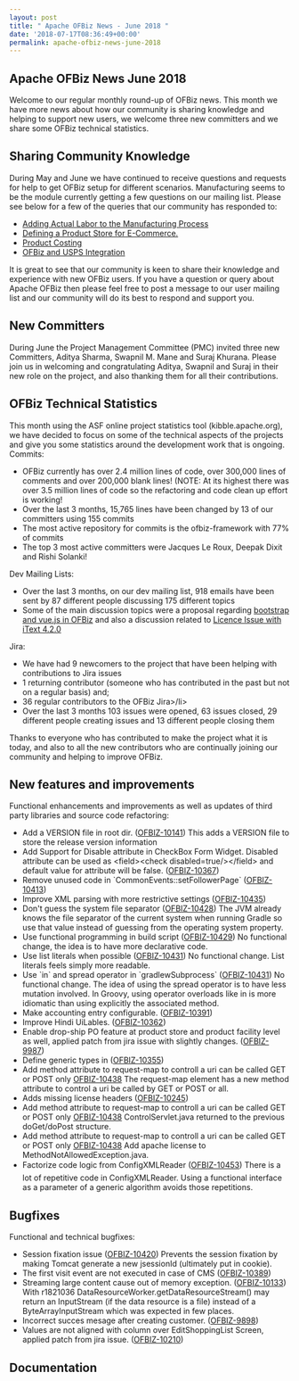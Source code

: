 ```yaml
---
layout: post
title: " Apache OFBiz News - June 2018 "
date: '2018-07-17T08:36:49+00:00'
permalink: apache-ofbiz-news-june-2018
---
```

<h2>Apache OFBiz News June 2018 </h2>
Welcome to our regular monthly round-up of OFBiz news.
This month we have more news about how our community is sharing knowledge and helping to support new users, we welcome three new committers and we share some OFBiz technical statistics.
<!--more--> 
<h2>Sharing Community Knowledge</h2>
During May and June we have continued to receive questions and requests for help to get OFBiz setup for different scenarios. Manufacturing seems to be the module currently getting a few questions on our mailing list. Please see below for a few of the queries that our community has responded to: 
<ul>
<li><a href="https://s.apache.org/gVF8" target="_blank" rel="noopener">  Adding Actual Labor to the Manufacturing Process</a></li>
<li><a href="https://s.apache.org/I0yj" target="_blank" rel="noopener">  Defining a Product Store for E-Commerce.</a></li>
<li><a href="https://s.apache.org/RvDt" target="_blank" rel="noopener"> Product Costing </a> </li>
<li><a href="https://s.apache.org/7Dtj" target="_blank" rel="noopener"> OFBiz and USPS Integration </a> </li>
</ul>

It is great to see that our community is keen to share their knowledge and experience with new OFBiz users. If you have a question or query about Apache OFBiz then please feel free to post a message to our user mailing list and our community will do its best to respond and support you.
<h2>New Committers</h2>
During June the Project Management Committee (PMC) invited three new Committers, Aditya Sharma, Swapnil M. Mane and Suraj Khurana. Please join us in welcoming and congratulating Aditya, Swapnil and Suraj in their new role on the project, and also thanking them for all their contributions.
<h2>OFBiz Technical Statistics</h2>
This month using the ASF online project statistics tool (kibble.apache.org), we have decided to focus on some of the technical aspects of the projects and give you some statistics around the development work that is ongoing. 
Commits:
<ul><li>OFBiz currently has over 2.4 million lines of code, over 300,000 lines of comments and over 200,000 blank lines! (NOTE: At its highest there was over 3.5 million lines of code so the refactoring and code clean up effort is working!</li>
<li>Over the last 3 months, 15,765 lines have been changed by 13 of our committers using 155 commits</li>
<li>The most active repository for commits is the ofbiz-framework with 77% of commits</li>
<li>The top 3 most active committers were Jacques Le Roux, Deepak Dixit and Rishi Solanki!</li>
</ul>
Dev Mailing Lists:
<ul><li>Over the last 3 months, on our dev mailing list,  918 emails have been sent by 87 different people discussing 175 different topics</li>
<li>Some of the main discussion topics were a proposal regarding  <a href="https://s.apache.org/Xgwl" target="_blank" rel="noopener">  bootstrap and vue.js in OFBiz</a> and also a discussion related to <a href="https://s.apache.org/C4NT" target="_blank" rel="noopener">  Licence Issue with iText 4.2.0</a>
</li>
</ul>
Jira:
<ul><li>We have had 9 newcomers to the project that have been helping with contributions to Jira issues</li>
<li>1 returning contributor (someone who has contributed in the past but not on a regular basis) and;</li>
<li>36 regular contributors to the OFBiz Jira>/li>
<li>Over the last 3 months 103 issues were opened, 63 issues closed, 29 different people creating issues and 13 different people closing them</li>
</ul>
Thanks to everyone who has contributed to make the project what it is today, and also to all the new contributors who are continually joining our community and helping to improve OFBiz.

<h2>New features and improvements</h2>
Functional enhancements and improvements as well as updates of third party libraries and source code refactoring:
<ul>
 	<li>Add a VERSION file in root dir. (<a href="https://issues.apache.org/jira/browse/OFBIZ-10141">OFBIZ-10141</a>)
This adds a VERSION file to store the release version information</li>
 	<li>Add Support for Disable attribute in CheckBox Form Widget. Disabled attribute can be used as
&lt;field&gt;&lt;check disabled=true/&gt;&lt;/field&gt; and default value for attribute will be false. (<a href="https://issues.apache.org/jira/browse/OFBIZ-10367">OFBIZ-10367</a>)</li>
 	<li>Remove unused code in `CommonEvents::setFollowerPage` (<a href="https://issues.apache.org/jira/browse/OFBIZ-10413">OFBIZ-10413</a>)</li>
 	<li>Improve XML parsing with more restrictive settings (<a href="https://issues.apache.org/jira/browse/OFBIZ-10435">OFBIZ-10435</a>)</li>
 	<li>Don't guess the system file separator (<a href="https://issues.apache.org/jira/browse/OFBIZ-10428">OFBIZ-10428</a>)
The JVM already knows the file separator of the current system when running Gradle so use that value instead of guessing from the operating system property.</li>
 	<li>Use functional programming in build script (<a href="https://issues.apache.org/jira/browse/OFBIZ-10429">OFBIZ-10429</a>)
No functional change, the idea is to have more declarative code.</li>
 	<li>Use list literals when possible (<a href="https://issues.apache.org/jira/browse/OFBIZ-10431">OFBIZ-10431</a>)
No functional change. List literals feels simply more readable.</li>
 	<li>Use `in` and spread operator in `gradlewSubprocess` (<a href="https://issues.apache.org/jira/browse/OFBIZ-10431">OFBIZ-10431</a>)
No functional change. The idea of using the spread operator is to have less mutation involved. In Groovy, using operator overloads like in is more idiomatic than using explicitly the associated method.</li>
 	<li>Make accounting entry configurable. (<a href="https://issues.apache.org/jira/browse/OFBIZ-10391">OFBIZ-10391</a>)</li>
 	<li>Improve Hindi UiLables. (<a href="https://issues.apache.org/jira/browse/OFBIZ-10362">OFBIZ-10362</a>)</li>
 	<li>Enable drop-ship PO feature at product store and product facility level as well, applied patch from jira issue with slightly changes. (<a href="https://issues.apache.org/jira/browse/OFBIZ-9987">OFBIZ-9987</a>)</li>
 	<li>Define generic types in (<a href="https://issues.apache.org/jira/browse/OFBIZ-10355">OFBIZ-10355</a>)</li>
 	<li>Add method attribute to request-map to controll a uri can be called GET or POST only <a href="https://issues.apache.org/jira/browse/OFBIZ-10438">OFBIZ-10438</a>
The request-map element has a new method attribute to control a uri be called by GET or POST or all.</li>
 	<li>Adds missing license headers (<a href="https://issues.apache.org/jira/browse/OFBIZ-10245">OFBIZ-10245</a>)</li>
 	<li>Add method attribute to request-map to controll a uri can be called GET or POST only <a href="https://issues.apache.org/jira/browse/OFBIZ-10438">OFBIZ-10438</a>
ControlServlet.java returned to the previous doGet/doPost structure.</li>
 	<li>Add method attribute to request-map to controll a uri can be called GET or POST only <a href="https://issues.apache.org/jira/browse/OFBIZ-10438">OFBIZ-10438</a>
Add apache license to MethodNotAllowedException.java.</li>
 	<li>Factorize code logic from ConfigXMLReader (<a href="https://issues.apache.org/jira/browse/OFBIZ-10453">OFBIZ-10453</a>)
There is a lot of repetitive code in ConfigXMLReader. Using a functional interface as a parameter of a generic algorithm avoids those repetitions.</li>
</ul>
<h2>Bugfixes</h2>
Functional and technical bugfixes:
<ul>
 	<li>Session fixation issue (<a href="https://issues.apache.org/jira/browse/OFBIZ-10420">OFBIZ-10420</a>)
Prevents the session fixation by making Tomcat generate a new jsessionId (ultimately put in cookie).</li>
 	<li>The first visit event are not executed in case of CMS (<a href="https://issues.apache.org/jira/browse/OFBIZ-10389">OFBIZ-10389</a>)</li>
 	<li>Streaming large content cause out of memory exception. (<a href="https://issues.apache.org/jira/browse/OFBIZ-10133">OFBIZ-10133</a>)
With r1821036 DataResourceWorker.getDataResourceStream() may return an InputStream (if the data resource is a file) instead of a ByteArrayInputStream which was expected in few places.</li>
 	<li>Incorrect succes mesage after creating customer. (<a href="https://issues.apache.org/jira/browse/OFBIZ-9898">OFBIZ-9898</a>)</li>
 	<li>Values are not aligned with column over EditShoppingList Screen, applied patch from jira issue. (<a href="https://issues.apache.org/jira/browse/OFBIZ-10210">OFBIZ-10210</a>)</li>
</ul>
<h2>Documentation</h2>
